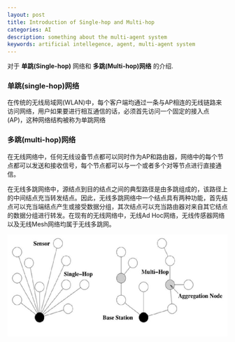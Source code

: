 ```yaml
---
layout: post
title: Introduction of Single-hop and Multi-hop 
categories: AI
description: something about the multi-agent system
keywords: artificial intellegence, agent, multi-agent system 
---    
```


对于 **单跳(Single-hop)** 网络和 **多跳(Multi-hop)网络** 的介绍.   

### 单跳(single-hop)网络

在传统的无线局域网(WLAN)中，每个客户端均通过一条与AP相连的无线链路来访问网络，用户如果要进行相互通信的话，必须首先访问一个固定的接入点(AP)，这种网络结构被称为单跳网络   


### 多跳(multi-hop)网络   

在无线网络中，任何无线设备节点都可以同时作为AP和路由器，网络中的每个节点都可以发送和接收信号，每个节点都可以与一个或者多个对等节点进行直接通信。

在无线多跳网络中，源结点到目的结点之间的典型路径是由多跳组成的，该路径上的中间结点充当转发结点。因此，无线多跳网络中一个结点具有两种功能，首先结点可以充当端结点产生或接受数据分组，其次结点可以充当路由器对来自其它结点的数据分组进行转发。在现有的无线网络中，无线Ad Hoc网络，无线传感器网络以及无线Mesh网络均属于无线多跳网。   

![Single-hop and Multi-hop](/images/blog/Single-hop-versus-multi-hop-communication-in-sensor-networks.png)
